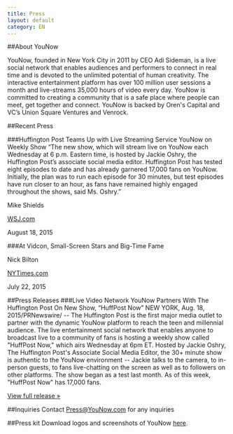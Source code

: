 ```yaml
---
title: Press
layout: default
category: EN
---
```

##About YouNow

YouNow, founded in New York City in 2011 by CEO Adi Sideman, is a live social network that enables audiences and performers to connect in real time and is devoted to the unlimited potential of human creativity. The interactive entertainment platform has over 100 million user sessions a month and live-streams 35,000 hours of video every day. YouNow is committed to creating a community that is a safe place where people can meet, get together and connect. YouNow is backed by Oren's Capital and VC’s Union Square Ventures and Venrock.


##Recent Press

###Huffington Post Teams Up with Live Streaming Service YouNow on Weekly Show
“The new show, which will stream live on YouNow each Wednesday at 6 p.m. Eastern time, is hosted by Jackie Oshry, the Huffington Post’s associate social media editor. Huffington Post has tested eight episodes to date and has already garnered 17,000 fans on YouNow. Initially, the plan was to run each episode for 30 minutes, but test episodes have run closer to an hour, as fans have remained highly engaged throughout the shows, said Ms. Oshry.” 

Mike Shields 

[WSJ.com](http://blogs.wsj.com/cmo/2015/08/18/huffington-post-teams-up-with-live-streaming-service-younow-on-weekly-show/) 

August 18, 2015 

###At Vidcon, Small-Screen Stars and Big-Time Fame

Nick Bilton 

[NYTimes.com](http://www.nytimes.com/2015/07/23/style/at-vidcon-small-screen-stars-and-big-time-fame.html?partner=rss&emc=rss&_r=2) 

July 22, 2015 


##Press Releases
###Live Video Network YouNow Partners With The Huffington Post On New Show, “HuffPost Now”
NEW YORK, Aug. 18, 2015/PRNewswire/ -- The Huffington Post is the first major media outlet to partner with the dynamic YouNow platform to reach the teen and millennial audience.  The live entertainment social network that enables anyone to broadcast live to a community of fans is hosting a weekly show called "HuffPost Now," which airs Wednesday at 6pm ET.  Hosted by Jackie Oshry, The Huffington Post's Associate Social Media Editor, the 30+ minute show is authentic to the YouNow environment -- Jackie talks to the camera, to in-person guests, to fans live-chatting on the screen as well as to followers on other platforms.  The show began as a test last month. As of this week, "HuffPost Now" has 17,000 fans.

[View full release &raquo;](http://www.prnewswire.com/news-releases/live-video-network-younow-partners-with-the-huffington-post-on-new-show-huffpost-now-300129960.html)


##Inquiries
Contact [Press@YouNow.com](mailto:Press@YouNow.com) for any inquiries


##Press kit
Download logos and screenshots of YouNow [here](https://younowinc.box.com/s/rs6xq5c51x7z33bcnptnwa80tysuon83).


